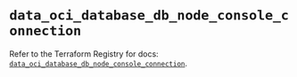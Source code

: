# `data_oci_database_db_node_console_connection`

Refer to the Terraform Registry for docs: [`data_oci_database_db_node_console_connection`](https://registry.terraform.io/providers/hashicorp/oci/7.19.0/docs/data-sources/database_db_node_console_connection).
